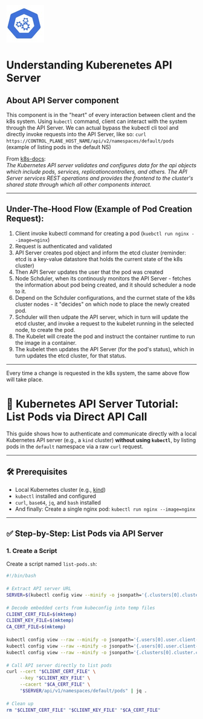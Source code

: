 ![api-server](api-server.jpg)
# Understanding Kuberenetes API Server

## About API Server component
This component is in the "heart" of every interaction between client and the k8s system.
Using `kubectl` command, client can interact with the system through the API Server.
We can actual bypass the kubectl cli tool and directly invoke requests into the API Server, like so:
`curl https://CONTROL_PLANE_HOST_NAME/api/v2/namespaces/default/pods` (example of listing pods in the default NS)

From [k8s-docs](https://kubernetes.io/docs/reference/command-line-tools-reference/kube-apiserver/):<br>
<i>The Kubernetes API server validates and configures data for the api objects which include pods, services, replicationcontrollers, and others. The API Server services REST operations and provides the frontend to the cluster's shared state through which all other components interact.</i>

---

## Under-The-Hood Flow (Example of Pod Creation Request):
1. Client invoke kubectl command for creating a pod (`kuebctl run nginx --image=nginx`)
2. Request is authenticated and validated
3. API Server creates pod object and inform the etcd cluster (reminder: etcd is a key-value datastore that holds the current state of the k8s cluster) 
4. Then API Server updates the user that the pod was created
5. Node Schduler, when its continously monitors the API Server - fetches the information about pod being created, and it should scheduler a node to it. 
6. Depend on the Schduler configurations, and the currnet state of the k8s cluster nodes - it "decides" on which node to place the newly created pod.
7. Schduler will then udpate the API server, which in turn will update the etcd cluster, and invoke a request to the kubelet running in the selected node, to create the pod.
8. The Kubelet will create the pod and instruct the container runtime to run the image in a container.
9. The kubelet then updates the API Server (for the pod's status), which in turn updates the etcd cluster, for that status.
-----
Every time a change is requested in the k8s system, the same above flow will take place.

# 📘 Kubernetes API Server Tutorial: List Pods via Direct API Call

This guide shows how to authenticate and communicate directly with a local Kubernetes API server (e.g., a `kind` cluster) **without using `kubectl`**, by listing pods in the `default` namespace via a raw `curl` request.

---

## 🛠 Prerequisites

- Local Kubernetes cluster (e.g., [kind](https://kind.sigs.k8s.io/))
- `kubectl` installed and configured
- `curl`, `base64`, `jq`, and `bash` installed
- And finally: Create a single nginx pod: `kubectl run nginx --image=nginx`

---

## ✅ Step-by-Step: List Pods via API Server

### 1. Create a Script

Create a script named `list-pods.sh`:

```bash
#!/bin/bash

# Extract API server URL
SERVER=$(kubectl config view --minify -o jsonpath='{.clusters[0].cluster.server}')

# Decode embedded certs from kubeconfig into temp files
CLIENT_CERT_FILE=$(mktemp)
CLIENT_KEY_FILE=$(mktemp)
CA_CERT_FILE=$(mktemp)

kubectl config view --raw --minify -o jsonpath='{.users[0].user.client-certificate-data}' | base64 -d > "$CLIENT_CERT_FILE"
kubectl config view --raw --minify -o jsonpath='{.users[0].user.client-key-data}' | base64 -d > "$CLIENT_KEY_FILE"
kubectl config view --raw --minify -o jsonpath='{.clusters[0].cluster.certificate-authority-data}' | base64 -d > "$CA_CERT_FILE"

# Call API server directly to list pods
curl --cert "$CLIENT_CERT_FILE" \
     --key "$CLIENT_KEY_FILE" \
     --cacert "$CA_CERT_FILE" \
     "$SERVER/api/v1/namespaces/default/pods" | jq .

# Clean up
rm "$CLIENT_CERT_FILE" "$CLIENT_KEY_FILE" "$CA_CERT_FILE"